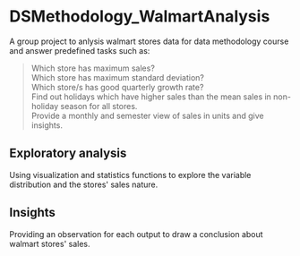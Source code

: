 # DSMethodology_WalmartAnalysis
A group project to anlysis walmart stores data for data methodology course and answer predefined tasks such as:
> Which store has maximum sales? <br>
> Which store has maximum standard deviation?<br>
> Which store/s has good quarterly growth rate?<br>
> Find out holidays which have higher sales than the mean sales in non-holiday season for all stores.<br>
> Provide a monthly and semester view of sales in units and give insights.

## Exploratory analysis
Using visualization and statistics functions to explore the variable distribution and the stores' sales nature.
## Insights 
Providing an observation for each output to draw a conclusion about walmart stores' sales.

